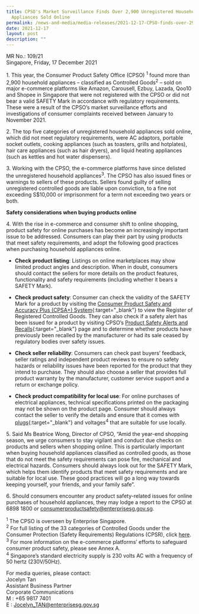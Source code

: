 ```yaml
---
title: CPSO's Market Surveillance Finds Over 2,900 Unregistered Household
  Appliances Sold Online
permalink: /news-and-media/media-releases/2021-12-17-CPSO-finds-over-2900-unregistered-appliances-sold-online
date: 2021-12-17
layout: post
description: ""
---
```

MR No.: 109/21<br>
Singapore, Friday, 17 December 2021

1\. This year, the Consumer Product Safety Office (CPSO) <sup>1</sup> found more than 2,900 household appliances – classified as Controlled Goods<sup>2</sup> – sold on major e-commerce platforms like Amazon, Carousell, Ezbuy, Lazada, Qoo10 and Shopee in Singapore that were not registered with the CPSO or did not bear a valid SAFETY Mark in accordance with regulatory requirements. These were a result of the CPSO’s market surveillance efforts and investigations of consumer complaints received between January to November 2021.

2\. The top five categories of unregistered household appliances sold online, which did not meet regulatory requirements, were AC adaptors, portable socket outlets, cooking appliances (such as toasters, grills and hotplates), hair care appliances (such as hair dryers), and liquid heating appliances (such as kettles and hot water dispensers). 

3\. Working with the CPSO, the e-commerce platforms have since delisted the unregistered household appliances<sup>3</sup>. The CPSO has also issued fines or warnings to sellers of these products. Sellers found guilty of selling unregistered controlled goods are liable upon conviction, to a fine not exceeding S$10,000 or imprisonment for a term not exceeding two years or both.

**Safety considerations when buying products online**<br>

4\. With the rise in e-commerce and consumer shift to online shopping, product safety for online purchases has become an increasingly important issue to be addressed. Consumers can play their part by using products that meet safety requirements, and adopt the following good practices when purchasing household appliances online.<br>

- **Check product listing**: Listings on online marketplaces may show limited product angles and description. When in doubt, consumers should contact the sellers for more details on the product features, functionality and safety requirements (including whether it bears a SAFETY Mark).<br>

- **Check product safety**: Consumer can check the validity of the SAFETY Mark for a product by visiting the <a href="https://www.cpsaplus.gov.sg/Homepage/RegisterOfRegisteredControlledGoods">Consumer Product Safety and Accuracy Plus (CPSA+) System</a>{:target="_blank"} to view the Register of Registered Controlled Goods. They can also check if a safety alert has been issued for a product by visiting CPSO’s <a href="https://www.consumerproductsafety.gov.sg/consumers/product-safety-alerts-and-recalls/children-apparel?utm_source=collateral&utm_medium=referral&utm_campaign=MR-Dec2021&utm_content=media-release">Product Safety Alerts and Recalls</a>{:target="_blank"}  page and to determine whether products have previously been recalled by the manufacturer or had its sale ceased by regulatory bodies over safety issues.<br>

- **Check seller reliability**: Consumers can check past buyers’ feedback, seller ratings and independent product reviews to ensure no safety hazards or reliability issues have been reported for the product that they intend to purchase. They should also choose a seller that provides full product warranty by the manufacturer, customer service support and a return or exchange policy.<br> 

- **Check product compatibility for local use**: For online purchases of electrical appliances, technical specifications printed on the packaging may not be shown on the product page. Consumer should always contact the seller to verify the details and ensure that it comes with <a href="https://www.consumerproductsafety.gov.sg/types-of-mains-plugs-suitable-for-use-in-singapore"> plugs</a>{:target="_blank"}  and voltages<sup>4</sup>  that are suitable for use locally. <br>

5\. Said Ms Beatrice Wong, Director of CPSO, “Amid the year-end shopping season, we urge consumers to stay vigilant and conduct due checks on products and sellers when shopping online. This is particularly important when buying household appliances classified as controlled goods, as those that do not meet the safety requirements can pose fire, mechanical and electrical hazards. Consumers should always look out for the SAFETY Mark, which helps them identify products that meet safety requirements and are suitable for local use. These good practices will go a long way towards keeping yourself, your friends, and your family safe”.

6\. Should consumers encounter any product safety-related issues for online purchases of household appliances, they may lodge a report to the CPSO at 6898 1800 or <consumerproductsafety@enterprisesg.gov.sg>.<br>

<sup>1</sup> The CPSO is overseen by Enterprise Singapore. <br>
<sup>2</sup> For full listing of the 33 categories of Controlled Goods under the Consumer Protection (Safety Requirements) Regulations (CPSR), click [here](https://www.consumerproductsafety.gov.sg/consumers/choose-safer-products/look-for-the-safety-mark).<br>
<sup>3</sup> For more information on the e-commerce platforms’ efforts to safeguard consumer product safety, please see Annex A.<br>
<sup>4</sup> Singapore’s standard electricity supply is 230 volts AC with a frequency of 50 hertz (230V/50Hz).<br>

For media queries, please contact:<br>
Jocelyn Tan <br>
Assistant Business Partner<br>
Corporate Communications<br>
M : +65 9817 7401<br>
E : Jocelyn_TAN@enterprisesg.gov.sg <br>